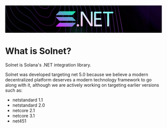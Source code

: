 ![solnet](docs/assets/solnet-horizontal.png)

# What is Solnet?

Solnet is Solana's .NET integration library.

Solnet was developed targeting net 5.0 because we believe a modern decentralized platform deserves a modern technology framework to go along with it, although we are actively working on targeting earlier versions such as:

- netstandard 1.1 
- netstandard 2.0 
- netcore 2.1
- netcore 3.1 
- net451




